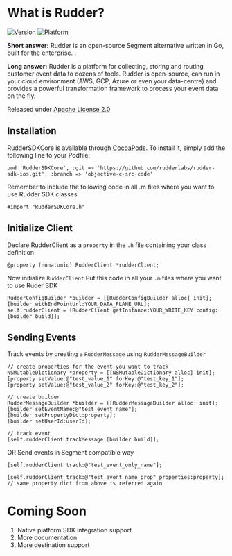 # What is Rudder?

[![Version](https://img.shields.io/cocoapods/v/RudderSDKCore.svg?style=flat)](https://cocoapods.org/pods/RudderSDKCore)
[![Platform](https://img.shields.io/cocoapods/p/RudderSDKCore.svg?style=flat)](https://cocoapods.org/pods/RudderSDKCore)

**Short answer:** 
Rudder is an open-source Segment alternative written in Go, built for the enterprise. .

**Long answer:** 
Rudder is a platform for collecting, storing and routing customer event data to dozens of tools. Rudder is open-source, can run in your cloud environment (AWS, GCP, Azure or even your data-centre) and provides a powerful transformation framework to process your event data on the fly.

Released under [Apache License 2.0](https://www.apache.org/licenses/LICENSE-2.0)

## Installation
RudderSDKCore is available through [CocoaPods](https://cocoapods.org). 
To install it, simply add the following line to your Podfile:
```xcode
pod 'RudderSDKCore', :git => 'https://github.com/rudderlabs/rudder-sdk-ios.git', :branch => 'objective-c-src-code'
```
Remember to include the following code in all .m files where you want to use Rudder SDK classes
```xcode
#import "RudderSDKCore.h"
```

## Initialize Client
Declare RudderClient as a ```property``` in the  ```.h``` file containing your class definition
```xcode
@property (nonatomic) RudderClient *rudderClient;
```
Now initialize ```RudderClient```
Put this code in all your ```.m``` files where you want to use Ruder SDK

```xcode
RudderConfigBuilder *builder = [[RudderConfigBuilder alloc] init];
[builder withEndPointUrl:YOUR_DATA_PLANE_URL];
self.rudderClient = [RudderClient getInstance:YOUR_WRITE_KEY config:[builder build]];
```

## Sending Events
Track events by creating a ```RudderMessage``` using ```RudderMessageBuilder```
```xcode
// create properties for the event you want to track
NSMutableDictionary *property = [[NSMutableDictionary alloc] init];
[property setValue:@"test_value_1" forKey:@"test_key_1"];
[property setValue:@"test_value_2" forKey:@"test_key_2"];

// create builder
RudderMessageBuilder *builder = [[RudderMessageBuilder alloc] init];
[builder setEventName:@"test_event_name"];
[builder setPropertyDict:property];
[builder setUserId:userId];

// track event
[self.rudderClient trackMessage:[builder build]];
```
OR
Send events in Segment compatible way
```xcode
[self.rudderClient track:@"test_event_only_name"];

[self.rudderClient track:@"test_event_name_prop" properties:property]; // same property dict from above is referred again
```

# Coming Soon

1. Native platform SDK integration support
2. More documentation
3. More destination support

